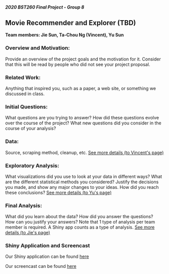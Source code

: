 ##### 2020 BST260 Final Project - Group 8
## Movie Recommender and Explorer (TBD)

**Team members: Jie Sun, Ta-Chou Ng (Vincent), Yu Sun**

### Overview and Motivation: 
Provide an overview of the project goals and the motivation for it. Consider that this will be read by people who did not see your project proposal.

### Related Work: 
Anything that inspired you, such as a paper, a web site, or something we discussed in class.

### Initial Questions:
What questions are you trying to answer? How did these questions evolve over the course of the project? What new questions did you consider in the course of your analysis?

### Data: 
Source, scraping method, cleanup, etc. [See more details (to Vincent's page)](sub/01_scraping.html)

### Exploratory Analysis: 
What visualizations did you use to look at your data in different ways? What are the different statistical methods you considered? Justify the decisions you made, and show any major changes to your ideas. How did you reach these conclusions? [See more details (to Yu's page)](sub/)

### Final Analysis: 
What did you learn about the data? How did you answer the questions? How can you justify your answers? Note that 1 type of analysis per team member is required. A Shiny app counts as a type of analysis. [See more details (to Jie's page)](sub/)


### Shiny Application and Screencast

Our Shiny application can be found [here]()

Our screencast can be found [here](https://dachuwu.shinyapps.io/2020BST260_group8_movie/)
